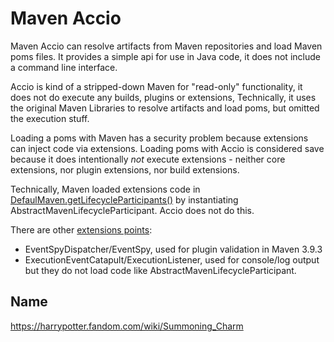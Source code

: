 # Maven Accio

Maven Accio can resolve artifacts from Maven repositories and load Maven poms files. It provides a simple api 
for use in Java code, it does not include a command line interface.

Accio is kind of a stripped-down Maven for "read-only" functionality, it does not do execute any builds, plugins or extensions,
Technically, it uses the original Maven Libraries to resolve artifacts and load poms, but omitted the execution stuff.

Loading a poms with Maven has a security problem because extensions can inject code via extensions.
Loading poms with Accio is considered save because it does intentionally *not* execute extensions -
neither core extensions, nor plugin extensions, nor build extensions.

Technically, Maven loaded extensions code in [DefaulMaven.getLifecycleParticipants()](https://github.com/apache/maven/blob/21122926829f1ead511c958d89bd2f672198ae9f/maven-core/src/main/java/org/apache/maven/DefaultMaven.java#L327C5-L327C5)
by instantiating AbstractMavenLifecycleParticipant. Accio does not do this.

There are other [extensions points](https://maven.apache.org/examples/maven-3-lifecycle-extensions.html):
* EventSpyDispatcher/EventSpy, used for plugin validation in Maven 3.9.3
* ExecutionEventCatapult/ExecutionListener, used for console/log output
but they do not load code like AbstractMavenLifecycleParticipant.

## Name

https://harrypotter.fandom.com/wiki/Summoning_Charm